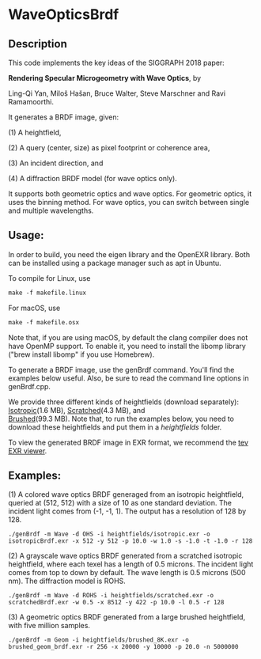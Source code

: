 # WaveOpticsBrdf

## Description

This code implements the key ideas of the SIGGRAPH 2018 paper:

**Rendering Specular Microgeometry with Wave Optics**, by

Ling-Qi Yan, Miloš Hašan, Bruce Walter, Steve Marschner and Ravi Ramamoorthi.

It generates a BRDF image, given:

(1) A heightfield, 

(2) A query (center, size) as pixel footprint or coherence area,

(3) An incident direction, and 

(4) A diffraction BRDF model (for wave optics only).

It supports both geometric optics and wave optics. For geometric optics, it uses 
the binning method. For wave optics, you can switch between single and multiple 
wavelengths.

## Usage:

In order to build, you need the eigen library and the OpenEXR library. Both can 
be installed using a package manager such as apt in Ubuntu.

To compile for Linux, use 
```makefile
make -f makefile.linux
```

For macOS, use 
```makefile
make -f makefile.osx
```
Note that, if you are using macOS, by default the clang compiler does not 
have OpenMP support. To enable it, you need to install the libomp library ("brew 
install libomp" if you use Homebrew).

To generate a BRDF image, use the genBrdf command. You'll find the examples 
below useful. Also, be sure to read the command line options in genBrdf.cpp.

We provide three different kinds of heightfields (download separately): 
[Isotropic](https://www.dropbox.com/s/siepjp35pfw218i/isotropic.exr?dl=1)(1.6 MB), 
[Scratched](https://www.dropbox.com/s/p3mm6ws2o18kh3u/scratched.exr?dl=1)(4.3 MB), and  
[Brushed](https://www.dropbox.com/s/vykp2bravkp3tzv/brushed_8K.exr?dl=1)(99.3 MB). 
Note that, to run the examples below, you need to download these heightfields and put them in a *heightfields* folder.

To view the generated BRDF image in EXR format, we recommend the [tev EXR 
viewer](https://github.com/Tom94/tev).

## Examples:

(1) A colored wave optics BRDF generaged from an isotropic heightfield, queried 
at (512, 512) with a size of 10 as one standard deviation. The incident light 
comes from (-1, -1, 1). The output has a resolution of 128 by 128.
```
./genBrdf -m Wave -d OHS -i heightfields/isotropic.exr -o isotropicBrdf.exr -x 512 -y 512 -p 10.0 -w 1.0 -s -1.0 -t -1.0 -r 128
```
(2) A grayscale wave optics BRDF generated from a scratched isotropic 
heightfield, where each texel has a length of 0.5 microns. The incident light 
comes from top to down by default. The wave length is 0.5 microns (500 nm). The diffraction model is ROHS.
```
./genBrdf -m Wave -d ROHS -i heightfields/scratched.exr -o scratchedBrdf.exr -w 0.5 -x 8512 -y 422 -p 10.0 -l 0.5 -r 128
```
(3) A geometric optics BRDF generated from a large brushed heightfield, with 
five million samples.
```
./genBrdf -m Geom -i heightfields/brushed_8K.exr -o brushed_geom_brdf.exr -r 256 -x 20000 -y 10000 -p 20.0 -n 5000000
```

